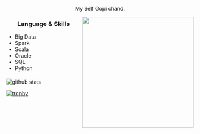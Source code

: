 <p align="center"> My Self Gopi chand. </p>
<img align="right" src="https://www.vssmonitoring.com/wp-content/uploads/2020/01/big-data-generic-photo.png" height="300" width="300">
<h3 align="center"> Language & Skills </h3>

- Big Data
- Spark
- Scala 
- Oracle
- SQL
- Python

<h4 align="center"></h4>

<img align="center" src="https://github-readme-stats.vercel.app/api?username=chandg8899&show_icons=true&include_all_commits=true&theme=blue-white&count_private=true" alt="github stats">

[![trophy](https://github-profile-trophy.vercel.app/?username=chandg8899&theme=gruvbox)](https://github.com/ryo-ma/github-profile-trophy)

